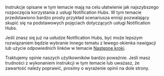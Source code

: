 
Instrukcje opisane w tym temacie mają na celu ułatwienie jak najszybszego rozpoczęcia korzystania z usługi Notification Hubs. W tym temacie przedstawiono bardzo prosty przykład scenariusza emisji pozwalający skupić się na podstawowych pojęciach dotyczących usługi Notification Hubs.

Jeśli znasz się już na usłudze Notification Hubs, być może lepszym rozwiązaniem będzie wybranie innego tematu z lewego okienka nawigacji lub użycie odpowiednich linków w temacie [Następne kroki](#next-steps).

Traktujemy opinie naszych użytkowników bardzo poważnie. Jeśli masz trudności z wykonaniem instrukcji w tym temacie lub uważasz, że zawartość należy poprawić, prosimy o wyrażenie opinii na dole strony.

<!--HONumber=Sep16_HO3-->


